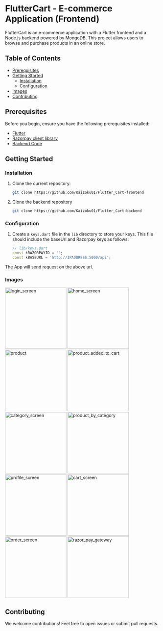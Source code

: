# FlutterCart - E-commerce Application (Frontend)

FlutterCart is an e-commerce application with a Flutter frontend and a Node.js backend powered by MongoDB. This project allows users to browse and purchase products in an online store.

## Table of Contents

- [Prerequisites](#prerequisites)
- [Getting Started](#getting-started)
  - [Installation](#installation)
  - [Configuration](#configuration)
- [Images](#images)
- [Contributing](#contributing)

## Prerequisites <a name="prerequisites"></a>

Before you begin, ensure you have the following prerequisites installed:

- [Flutter](https://docs.flutter.dev/get-started/install)
- [Razorpay client library](https://pub.dev/packages/razorpay_flutter)
- [Backend Code](https://github.com/Kaizoku01/Flutter_Cart-backend)

## Getting Started <a name="getting-started"></a>

### Installation <a name="installation"></a>

1. Clone the current repository:
   
   ```bash
   git clone https://github.com/Kaizoku01/Flutter_Cart-frontend

2. Clone the backend repository

   ```bash
   git clone https://github.com/Kaizoku01/Flutter_Cart-backend
   
### Configuration <a name="configuration"></a>

1. Create a `keys.dart` file in the `lib` directory to store your keys. This file should include the baseUrl and Razorpay keys as follows:

   ```dart
   // lib/keys.dart
   const kRAZORPAYID = '';
   const kBASEURL = 'http://IPADDRESS:5000/api'; 

The App will send request on the above url.

### Images <a name="images"></a>
<img src="https://github.com/Kaizoku01/Flutter_Cart-frontend/assets/90988390/ec126c54-e6ad-4c94-a2fb-6615a1b76d8f" alt="login_screen" width="200">
<img src="https://github.com/Kaizoku01/Flutter_Cart-frontend/assets/90988390/bb5f3478-9573-4fbc-b252-075e97c78951" alt="home_screen" width="200">
<img src="https://github.com/Kaizoku01/Flutter_Cart-frontend/assets/90988390/8dc548c2-9a9e-4a06-9282-a7ae4500444b" alt="product" width="200">
<img src="https://github.com/Kaizoku01/Flutter_Cart-frontend/assets/90988390/de8db48d-179d-4305-bf84-7f3ff24cd861" alt="product_added_to_cart" width="200">
<img src="https://github.com/Kaizoku01/Flutter_Cart-frontend/assets/90988390/72195ee0-07d5-477c-b8e1-eff6bee3c8a8" alt="category_screen" width="200">
<img src="https://github.com/Kaizoku01/Flutter_Cart-frontend/assets/90988390/5e6bc9cc-add7-42ef-b883-1c5680eccdd7" alt="product_by_category" width="200"> 
<img src="https://github.com/Kaizoku01/Flutter_Cart-frontend/assets/90988390/399ddfd4-1ef7-4427-86b4-89e37e9acfea" alt="profile_screen" width="200"> 
<img src="https://github.com/Kaizoku01/Flutter_Cart-frontend/assets/90988390/55b8e5bf-aa76-450a-b06c-94492cd5b380" alt="cart_screen" width="200">
<img src="https://github.com/Kaizoku01/Flutter_Cart-frontend/assets/90988390/7633dd26-d866-4f4d-9d45-9ecfebccc51b" alt="order_screen" width="200">
<img src="https://github.com/Kaizoku01/Flutter_Cart-frontend/assets/90988390/18c697a5-0931-49d4-8ec9-13d8e788e615" alt="razor_pay_gateway" width="200"> 


## Contributing <a name="contributing"></a>

We welcome contributions! Feel free to open issues or submit pull requests.
